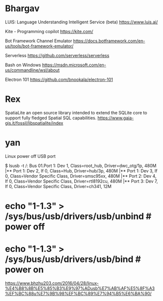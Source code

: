 # Bhargav

LUIS: Language Understanding Intelligent Service (beta)
<https://www.luis.ai/>  

Kite - Programming copilot
<https://kite.com/>  

Bot Framework Channel Emulator
<https://docs.botframework.com/en-us/tools/bot-framework-emulator/>  

Serverless
<https://github.com/serverless/serverless>  

Bash on Windows
<https://msdn.microsoft.com/en-us/commandline/wsl/about>  

Electron 101
<https://github.com/bnookala/electron-101>  

# Rex

SpatiaLite  an open source library intended to extend the SQLite core to support fully fledged Spatial SQL capabilities.
<https://www.gaia-gis.it/fossil/libspatialite/index>  

# yan

Linux power off USB port

$  lsusb -t
/:  Bus 01.Port 1: Dev 1, Class=root_hub, Driver=dwc_otg/1p, 480M
    |** Port 1: Dev 2, If 0, Class=Hub, Driver=hub/3p, 480M
        |** Port 1: Dev 3, If 0, Class=Vendor Specific Class, Driver=smsc95xx, 480M
        |** Port 2: Dev 4, If 0, Class=Vendor Specific Class, Driver=rtl8192cu, 480M
        |** Port 3: Dev 7, If 0, Class=Vendor Specific Class, Driver=ch341, 12M

# echo "1-1.3" > /sys/bus/usb/drivers/usb/unbind  # power off
# echo "1-1.3" > /sys/bus/usb/drivers/usb/bind  # power on

<https://www.bhzhu203.com/2016/04/28/linux-%E4%B8%8B%E5%85%B3%E9%97%ADusb%E7%AB%AF%E5%8F%A3%EF%BC%88u%E7%9B%98%EF%BC%89%E7%94%B5%E6%BA%90/>  